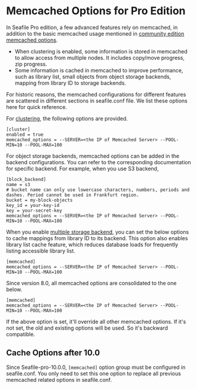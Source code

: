 # Memcached Options for Pro Edition

In Seafile Pro edition, a few advanced features rely on memcached, in addition to the basic memcached usage mentioned in [community edition memcached options](../deploy/add_memcached.md).

* When clustering is enabled, some information is stored in memcached to allow access from multiple nodes. It includes copy/move progress, zip progress.
* Some information is cached in memcached to improve performance, such as library list, small objects from object storage backends, mapping from library ID to storage backends.

For historic reasons, the memcached configurations for different features are scattered in different sections in seafile.conf file. We list these options here for quick reference.

For [clustering](./deploy_in_a_cluster.md), the following options are provided.

```
[cluster]
enabled = true
memcached_options = --SERVER=<the IP of Memcached Server> --POOL-MIN=10 --POOL-MAX=100
```

For object storage backends, memcached options can be added in the backend configurations. You can refer to the corresponding documentation for specific backend. For example, when you use S3 backend,

```
[block_backend]
name = s3
# bucket name can only use lowercase characters, numbers, periods and dashes. Period cannot be used in Frankfurt region.
bucket = my-block-objects
key_id = your-key-id
key = your-secret-key
memcached_options = --SERVER=<the IP of Memcached Server> --POOL-MIN=10 --POOL-MAX=100
```

When you enable [multiple storage backend](./multiple_storage_backends.md), you can set the below options to cache mappings from library ID to its backend. This option also enables library list cache feature, which reduces database loads for frequently listing accessible library list.

```
[memcached]
memcached_options = --SERVER=<the IP of Memcached Server> --POOL-MIN=10 --POOL-MAX=100
```

Since version 8.0, all memcached options are consolidated to the one below.

```
[memcached]
memcached_options = --SERVER=<the IP of Memcached Server> --POOL-MIN=10 --POOL-MAX=100
```

If the above option is set, it'll override all other memcached options. If it's not set, the old and existing options will be used. So it's backward compatible.

## Cache Options after 10.0

Since Seafile-pro-10.0.0, `[memcached]` option group must be configured in seafile.conf. You only need to set this one option to replace all previous memcached related options in seafile.conf.
